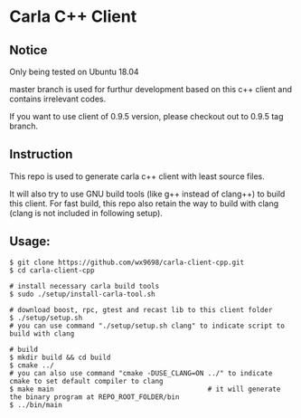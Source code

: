 # Carla C++ Client

## Notice
Only being tested on Ubuntu 18.04


master branch is used for furthur development based on this c++ client and contains irrelevant codes. 

If you want to use client of 0.9.5 version, please checkout out to 0.9.5 tag branch.

## Instruction
This repo is used to generate carla c++ client with least source files. 

It will also try to use GNU build tools (like g++ instead of clang++) to build this client. For fast build, this repo also retain the way to build with clang (clang is not included in following setup).

## Usage:
```
$ git clone https://github.com/wx9698/carla-client-cpp.git
$ cd carla-client-cpp

# install necessary carla build tools
$ sudo ./setup/install-carla-tool.sh

# download boost, rpc, gtest and recast lib to this client folder
$ ./setup/setup.sh                               
# you can use command "./setup/setup.sh clang" to indicate script to build with clang

# build
$ mkdir build && cd build
$ cmake ../
# you can also use command "cmake -DUSE_CLANG=ON ../" to indicate cmake to set default compiler to clang
$ make main                                      # it will generate the binary program at REPO_ROOT_FOLDER/bin
$ ../bin/main
```
